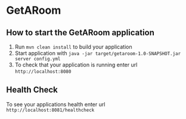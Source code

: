 # GetARoom

How to start the GetARoom application
---

1. Run `mvn clean install` to build your application
1. Start application with `java -jar target/getaroom-1.0-SNAPSHOT.jar server config.yml`
1. To check that your application is running enter url `http://localhost:8080`

Health Check
---

To see your applications health enter url `http://localhost:8081/healthcheck`
